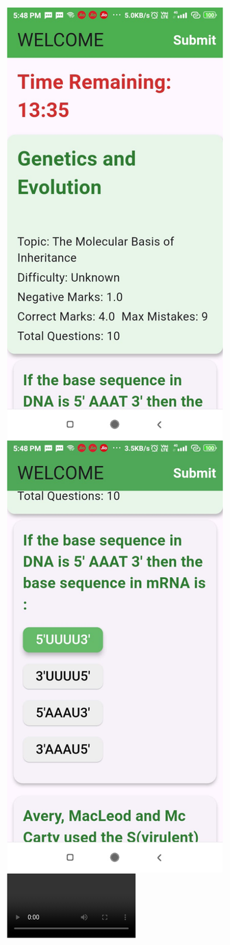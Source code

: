 ![alt text](https://github.com/KTnics/testline/blob/main/images/one.jpeg?raw=true)
![alt text](https://github.com/KTnics/testline/blob/main/images/two.jpeg?raw=true)
![alt text](https://github.com/KTnics/testline/blob/main/images/three.mp4?raw=true)
